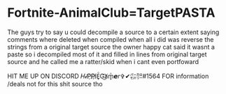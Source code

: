 # Fortnite-AnimalClub=TargetPASTA
The guys try to say u could decompile a source to a certain extent saying comments where deleted when compiled when all i did was reverse the strings from a original target source the owner happy cat said it wasnt a paste so i decompiled most of it and filled in lines from original target source
and he called me a ratter/skid when i cant even portfoward 

HIT ME UP ON DISCORD
𝐻𝓲P҉P҉i̸E̥ͦG͜͡a̸m̥ͦ𝙚𝑟✞✔㌫㌍#1564 FOR information /deals not for this shit source tho 
